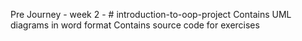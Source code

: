 Pre Journey - week 2 - # introduction-to-oop-project
Contains UML diagrams in word format
Contains source code for exercises
